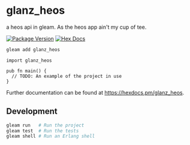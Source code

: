 # glanz_heos

a heos api in gleam. As the heos app ain't my cup of tee.

[![Package Version](https://img.shields.io/hexpm/v/glanz_heos)](https://hex.pm/packages/glanz_heos)
[![Hex Docs](https://img.shields.io/badge/hex-docs-ffaff3)](https://hexdocs.pm/glanz_heos/)

```sh
gleam add glanz_heos
```
```gleam
import glanz_heos

pub fn main() {
  // TODO: An example of the project in use
}
```

Further documentation can be found at <https://hexdocs.pm/glanz_heos>.

## Development

```sh
gleam run   # Run the project
gleam test  # Run the tests
gleam shell # Run an Erlang shell
```
